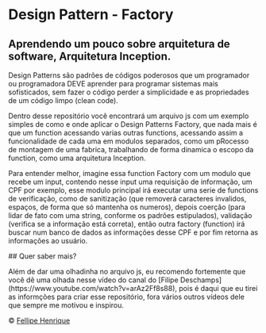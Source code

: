 # Design Pattern - Factory
## Aprendendo um pouco sobre arquitetura de software, Arquitetura Inception.

<p alingn = 'justify'>Design Patterns são padrões de códigos poderosos que um programador ou programadora DEVE aprender para programar sistemas mais sofisticados, sem fazer o código perder a simplicidade e as propriedades de um código limpo (clean code).</p>
<p alingn = 'justify'>Dentro desse repositório você encontrará um arquivo js com um exemplo simples de como e onde aplicar o Design Patterns Factory, que nada mais é que um function acessando varias outras functions, acessando assim a funcionalidade de cada uma em modulos separados, como um pRocesso de montagem de uma fabrica, trabalhando de forma dinamica o escopo da function, como uma arquitetura Inception.</p>
<p alingn = 'justify'>Para entender melhor, imagine essa function Factory com um modulo que recebe um input, contendo nesse input uma requisição de informação, um CPF por exemplo, esse modulo principal irá executar uma serie de functions de verificação, como de sanitização (que removerá caracteres invalidos, espaços, de forma que só mantenha os numeros), depois coerção (para lidar de fato com uma string, conforme os padrões estipulados), validação (verifica se a informação está correta), então outra factory (function) irá buscar num banco de dados as informações desse CPF e por fim retorna as informações ao usuário.</p>
## Quer saber mais?

<p alingn = 'justify'>Além de dar uma olhadinha no arquivo js, eu recomendo fortemente que você dê uma olhada nesse vídeo do canal do [Filipe Deschamps](https://www.youtube.com/watch?v=arAz2Ff8s88), pois é daqui que eu tirei as informções para criar esse repositório, fora vários outros vídeos dele que sempre me motivou e inspirou.</p>

© [Fellipe Henrique](https://www.linkedin.com/in/fellipehfa/)